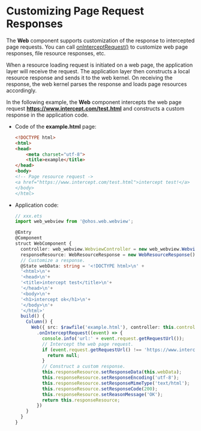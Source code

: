 # Customizing Page Request Responses


The **Web** component supports customization of the response to intercepted page requests. You can call [onInterceptRequest()](../reference/arkui-ts/ts-basic-components-web.md#oninterceptrequest9) to customize web page responses, file resource responses, etc.  


When a resource loading request is initiated on a web page, the application layer will receive the request. The application layer then constructs a local resource response and sends it to the web kernel. On receiving the response, the web kernel parses the response and loads page resources accordingly.


In the following example, the **Web** component intercepts the web page request **https://www.intercept.com/test.html** and constructs a custom response in the application code.


- Code of the **example.html** page:

  ```html
  <!DOCTYPE html>
  <html>
  <head>
      <meta charset="utf-8">
      <title>example</title>
  </head>
  <body>
  <!-- Page resource request ->
  <a href="https://www.intercept.com/test.html">intercept test!</a>
  </body>
  </html>
  ```

- Application code:

  ```ts
  // xxx.ets
  import web_webview from '@ohos.web.webview';

  @Entry
  @Component
  struct WebComponent {
    controller: web_webview.WebviewController = new web_webview.WebviewController()
    responseResource: WebResourceResponse = new WebResourceResponse()
    // Customize a response.
    @State webData: string = '<!DOCTYPE html>\n' +
    '<html>\n'+
    '<head>\n'+
    '<title>intercept test</title>\n'+
    '</head>\n'+
    '<body>\n'+
    '<h1>intercept ok</h1>\n'+
    '</body>\n'+
    '</html>'
    build() {
      Column() {
        Web({ src: $rawfile('example.html'), controller: this.controller })
          .onInterceptRequest((event) => {
            console.info('url:' + event.request.getRequestUrl());
            // Intercept the web page request.
            if (event.request.getRequestUrl() !== 'https://www.intercept.com/test.html') {
              return null;
            }
            // Construct a custom response.
            this.responseResource.setResponseData(this.webData);
            this.responseResource.setResponseEncoding('utf-8');
            this.responseResource.setResponseMimeType('text/html');
            this.responseResource.setResponseCode(200);
            this.responseResource.setReasonMessage('OK');
            return this.responseResource;
          })
      }
    }
  }
  ```
